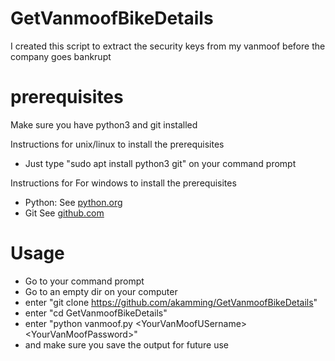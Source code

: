 # GetVanmoofBikeDetails
I created this script to extract the security keys from my vanmoof before the company goes bankrupt

# prerequisites
Make sure you have python3 and git installed

Instructions for unix/linux to install the prerequisites 
- Just type "sudo apt install python3 git" on your command prompt

Instructions for For windows to install the prerequisites
- Python: See [python.org](https://www.python.org/downloads/windows/)
- Git See [github.com](https://desktop.github.com/)

# Usage
- Go to your command prompt
- Go to an empty dir on your computer
- enter "git clone https://github.com/akamming/GetVanmoofBikeDetails"
- enter "cd GetVanmoofBikeDetails"
- enter "python vanmoof.py \<YourVanMoofUSername\> \<YourVanMoofPassword\>" 
- and make sure you save the output for future use
